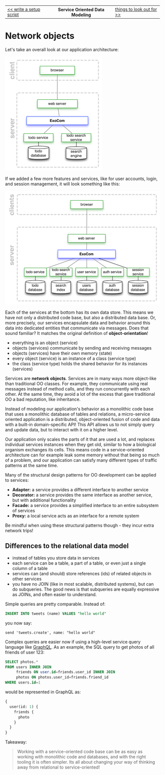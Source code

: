<table>
  <tr>
    <td><a href="15_write_setup_scripts.md">&lt;&lt; write a setup script</a></td>
    <th>Service Oriented Data Modeling</th>
    <td><a href="17_things_to_look_out_for.md">things to look out for &gt;&gt;</a></td>
  </tr>
</table>


# Network objects

Let's take an overall look at our application architecture:

<img src="16_architecture.png" width="316" height="372">

If we added a few more features and services,
like for user accounts, login, and session management,
it will look something like this:

<img src="16_architecture_full.png" width="538" height="370">

Each of the services at the bottom has its own data store.
This means we have not only a distributed code base,
but also a distributed data base.
Or, more precisely, our services encapsulate
data and behavior around this data
into dedicated entities
that communicate via messages.
Does that sound familiar?
It matches the original definition of __object-orientation__!
* everything is an object (service)
* objects (services) communicate by sending and receiving messages
* objects (services) have their own memory (state)
* every object (service) is an instance of a class (service type)
* the class (service type) holds the shared behavior for its instances (services)

Services are __network objects__.
Services are in many ways more object-like than traditional OO classes.
For example,
they communicate using real messages instead of method calls,
and they run concurrently with each other.
At the same time,
they avoid a lot of the excess that gave traditional OO a bad reputation,
like inheritance.

Instead of modeling our application's behavior as a monolithic code base
that uses a monolithic database of tables and relations,
a micro-service oriented application
is a distributed, object-oriented fusion of code and data
with a built-in domain-specific API!
This API allows us to not simply query and update data,
but to interact with it on a higher level.

Our application only scales the parts of it that are used a lot,
and replaces individual services instances when they get old,
similar to how a biological organism exchanges its cells.
This means code in a service-oriented architecture
can for example leak some memory without that being so much of a problem,
and our application can satisfy many different types of traffic patterns at the same time.

Many of the structural design patterns for OO development can be applied to services:
* __Adapter:__ a service provides a different interface to another service
* __Decorator:__ a service provides the same interface as another service, but with additional functionality
* __Facade:__ a service provides a simplified interface to an entire subsystem of services
* __Proxy:__ a local service acts as an interface for a remote system

Be mindful when using these structural patterns though - they incur extra network trips!


## Differences to the relational data model

* instead of tables you store data in services
* each service can be a table, a part of a table, or even just a single column of a table
* services can (and should) store references (ids) of related objects in other services
* you have no JOIN (like in most scalable, distributed systems),
  but can do subqueries.
  The good news is that subqueries are equally expressive as JOINs,
  and often easier to understand.


Simple queries are pretty comparable. Instead of:

```sql
INSERT INTO tweets (name) VALUES "hello world"
```

you now say:

```livescript
send 'tweets.create', name: "hello world"
```

Complex queries are easier now if using a high-level service query language like
[GraphQL](https://facebook.github.io/react/blog/2015/05/01/graphql-introduction.html).
As an example, the SQL query to get photos of all friends of user 123:

```sql
SELECT photos.*
FROM users INNER JOIN
     friends ON user.id=friends.user_id INNER JOIN
     photos ON photos.user_id=friends.friend_id
WHERE users.id=1
```

would be represented in GraphQL as:

```graphql
{
  user(id: 1) {
    friends {
      photo
    }
  }
}
```

Takeaway:

> Working with a service-oriented code base
> can be as easy as working with monolithic code and databases,
> and with the right tooling it is often simpler.
> Its all about changing your way of thinking
> away from relational to service-oriented!


